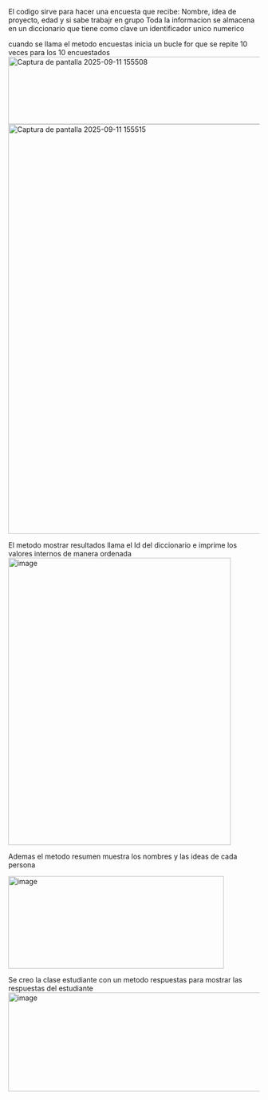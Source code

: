 El codigo sirve para hacer una encuesta que recibe: Nombre, idea de proyecto, edad y si sabe trabajr en grupo
Toda la informacion se almacena en un diccionario que tiene como clave un identificador unico numerico

cuando se llama el metodo encuestas inicia un bucle for que se repite 10 veces para los 10 encuestados
<img width="1151" height="135" alt="Captura de pantalla 2025-09-11 155508" src="https://github.com/user-attachments/assets/4d291df4-d754-46a5-8107-fb8267535743" />
<img width="989" height="820" alt="Captura de pantalla 2025-09-11 155515" src="https://github.com/user-attachments/assets/f7d4a363-521e-4bfd-ba46-7e4ca0a4380f" />

El metodo mostrar resultados llama el Id del diccionario e imprime los valores internos de manera ordenada
<img width="446" height="575" alt="image" src="https://github.com/user-attachments/assets/7609961f-f567-4d4c-b329-65baf801ae1b" />

Ademas el metodo resumen muestra los nombres y las ideas de cada persona

<img width="432" height="185" alt="image" src="https://github.com/user-attachments/assets/6efb3590-30fb-4d88-8cc6-51b40f9a9730" />

Se creo la clase estudiante con un metodo respuestas para mostrar las respuestas del estudiante
<img width="716" height="198" alt="image" src="https://github.com/user-attachments/assets/3bf4df85-74bc-4472-8a8f-9f0480224da9" />


